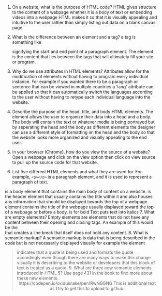 1.  On a website, what is the purpose of HTML code?
HTML gives structure to the content of a webpage whether it is a body of text or embedding videos into a webpage HTML makes it so that it is visually appealing and intuitive to the user rather than simply listing out data on a blank canvas page.

2.  What is the difference between an element and a tag?
a tag is something like <p></p> signifying the start and end point of a paragraph element. The element is the content that lies between the tags that will ultimately fill your site or program.
3.  Why do we use attributes in HTML elements?
Attributes allow for the modification of elements without having to program every individual instance. For example if you wanted there to be a paragraph or sentence that can be viewed in multiple countries a 'lang' attribute can be applied so that it can automatically switch the languages according to the user without having to retype each individual language into the website.
4.  Describe the purpose of the head, title, and body HTML elements.
The <head> element allows the user to organize their data into a head and a body. The body will contain the text or whatever media is being portrayed but by seperating the head and the body as different elements the designer can use a different style of formatting on the head and the body so that the website looks more organized and visually appealing to the end user.
5.  In your browser (Chrome), how do you view the source of a website?
Open a webpage and click on the view option then click on view source to pull up the source code for that website.
6.  List five different HTML elements and what they are used for. For example, `<p></p>` is a paragraph element, and it is used to represent a paragraph of text.
<body></body> is a body element that contains the main body of content on a website.
<head></head> is the header element that usually contains the title within it and also houses any information that should be displayed towards the top of a webpage.
<title></title> element contains the title of the webpage usually displayed toward the top of a webpage or before a body.
<b></b> is for bold Text
<i></i> puts text into italics
7.  What are empty elements?
Empty elements are elements that do not have any content between their opening and closing tags. An example of this would be the <br /> that creates a line break that itself does not hold any content.
8.  What is semantic markup?
A semantic markup is data that is being described in the code but is not necessarily displayed visually for example the element <blockquote> indicates that a quote is being used and formats the quote accordingly even though there are many ways to make this change visually it is describing to the website or developers that this block of text is treated as a quote.
9.  What are three new semantic elements introduced in HTML 5? Use page 431 in the book to find more about these new elements.
<header>
<article>
<footer>
https://codepen.io/oxidusnake/pen/RwNGGNG
This is additional text as I try to get this to upload to github.
